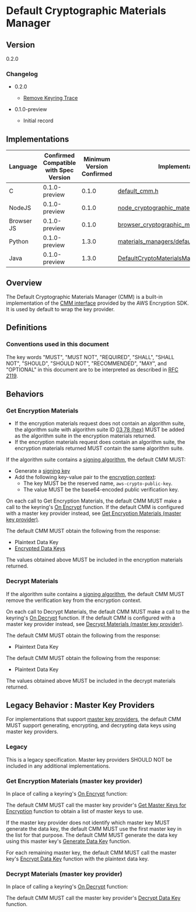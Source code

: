 [//]: # "Copyright Amazon.com Inc. or its affiliates. All Rights Reserved."
[//]: # "SPDX-License-Identifier: CC-BY-SA-4.0"

# Default Cryptographic Materials Manager

## Version

0.2.0

### Changelog

- 0.2.0

  - [Remove Keyring Trace](../changes/2020-05-13_remove-keyring-trace/change.md)

- 0.1.0-preview

  - Initial record

## Implementations

| Language   | Confirmed Compatible with Spec Version | Minimum Version Confirmed | Implementation                                                                                                                                                                                        |
| ---------- | -------------------------------------- | ------------------------- | ----------------------------------------------------------------------------------------------------------------------------------------------------------------------------------------------------- |
| C          | 0.1.0-preview                          | 0.1.0                     | [default_cmm.h](https://github.com/aws/aws-encryption-sdk-c/blob/master/include/aws/cryptosdk/default_cmm.h)                                                                                          |
| NodeJS     | 0.1.0-preview                          | 0.1.0                     | [node_cryptographic_materials_manager.ts](https://github.com/awslabs/aws-encryption-sdk-javascript/blob/master/modules/material-management-node/src/node_cryptographic_materials_manager.ts)          |
| Browser JS | 0.1.0-preview                          | 0.1.0                     | [browser_cryptographic_materials_manager.ts](https://github.com/awslabs/aws-encryption-sdk-javascript/blob/master/modules/material-management-browser/src/browser_cryptographic_materials_manager.ts) |
| Python     | 0.1.0-preview                          | 1.3.0                     | [materials_managers/default.py](https://github.com/aws/aws-encryption-sdk-python/blob/master/src/aws_encryption_sdk/materials_managers/default.py)                                                    |
| Java       | 0.1.0-preview                          | 1.3.0                     | [DefaultCryptoMaterialsManager.java](https://github.com/aws/aws-encryption-sdk-java/blob/master/src/main/java/com/amazonaws/encryptionsdk/DefaultCryptoMaterialsManager.java)                         |

## Overview

The Default Cryptographic Materials Manager (CMM) is a built-in implementation of the [CMM interface](cmm-interface.md) provided by the AWS Encryption SDK.  
It is used by default to wrap the key provider.

## Definitions

### Conventions used in this document

The key words "MUST", "MUST NOT", "REQUIRED", "SHALL", "SHALL NOT", "SHOULD", "SHOULD NOT", "RECOMMENDED", "MAY", and "OPTIONAL"
in this document are to be interpreted as described in [RFC 2119](https://tools.ietf.org/html/rfc2119).

## Behaviors

### Get Encryption Materials

- If the encryption materials request does not contain an algorithm suite,
  the algorithm suite with algorithm suite ID [03 78 (hex)](algorithm-suites.md#supported-algorithm-suites)
  MUST be added as the algorithm suite in the encryption materials returned.
- If the encryption materials request does contain an algorithm suite, the encryption materials returned MUST contain the same algorithm suite.

If the algorithm suite contains a [signing algorithm](algorithm-suites.md#signature-algorithm), the default CMM MUST:

- Generate a [signing key](structures.md#signing-key)
- Add the following key-value pair to the [encryption context](structures.md#encryption-context):
  - The key MUST be the reserved name, `aws-crypto-public-key`.
  - The value MUST be the base64-encoded public verification key.

On each call to Get Encryption Materials,
the default CMM MUST make a call to the keyring's [On Encrypt](keyring-interface.md#onencrypt) function.
If the default CMM is configured with a master key provider instead,
see [Get Encryption Materials (master key provider)](#get-encryption-materials-master-key-provider).

The default CMM MUST obtain the following from the response:

- Plaintext Data Key
- [Encrypted Data Keys](structures.md#encrypted-data-keys)

The values obtained above MUST be included in the encryption materials returned.

### Decrypt Materials

If the algorithm suite contains a [signing algorithm](algorithm-suites.md#signature-algorithm),
the default CMM MUST remove the verification key from the encryption context.  

On each call to Decrypt Materials,
the default CMM MUST make a call to the keyring's [On Decrypt](keyring-interface.md#ondecrypt) function.
If the default CMM is configured with a master key provider instead,
see [Decrypt Materials (master key provider)](#decrypt-materials-master-key-provider).

The default CMM MUST obtain the following from the response:

- Plaintext Data Key

The default CMM MUST obtain the following from the response:

- Plaintext Data Key

The values obtained above MUST be included in the decrypt materials returned.  

## Legacy Behavior : Master Key Providers

For implementations that support [master key providers](master-key-provider-interface.md),
the default CMM MUST support generating, encrypting, and decrypting data keys
using master key providers.

### Legacy

This is a legacy specification.
Master key providers SHOULD NOT be included in any additional implementations.

### Get Encryption Materials (master key provider)

In place of calling a keyring's [On Encrypt](keyring-interface.md#onencrypt) function:

The default CMM MUST call the master key provider's
[Get Master Keys for Encryption](master-key-provider-interface.md#get-master-keys-for-encryption) function
to obtain a list of master keys to use.

If the master key provider does not identify which master key MUST generate the data key,
the default CMM MUST use the first master key in the list for that purpose.
The default CMM MUST generate the data key using this master key's
[Generate Data Key](master-key-interface.md#generate-data-key) function.

For each remaining master key,
the default CMM MUST call the master key's
[Encrypt Data Key](master-key-interface.md#encrypt-data-key) function
with the plaintext data key.

### Decrypt Materials (master key provider)

In place of calling a keyring's [On Decrypt](keyring-interface.md#ondecrypt) function:

The default CMM MUST call the master key provider's
[Decrypt Data Key](master-key-provider-interface.md#decrypt-data-key) function.
